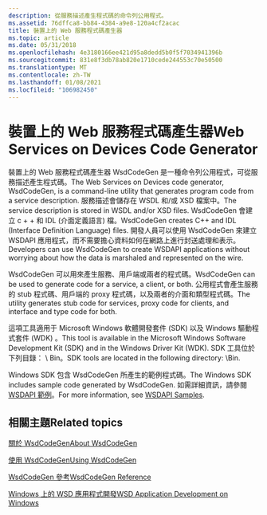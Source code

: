 ```yaml
---
description: 從服務描述產生程式碼的命令列公用程式。
ms.assetid: 76dffca8-bb84-4384-a9e8-120a4cf2acac
title: 裝置上的 Web 服務程式碼產生器
ms.topic: article
ms.date: 05/31/2018
ms.openlocfilehash: 4e3180166ee421d95a8dedd5b0f5f7034941396b
ms.sourcegitcommit: 831e8f3db78ab820e1710cede244553c70e50500
ms.translationtype: MT
ms.contentlocale: zh-TW
ms.lasthandoff: 01/08/2021
ms.locfileid: "106982450"
---
```

# <a name="web-services-on-devices-code-generator"></a><span data-ttu-id="f84ca-103">裝置上的 Web 服務程式碼產生器</span><span class="sxs-lookup"><span data-stu-id="f84ca-103">Web Services on Devices Code Generator</span></span>

<span data-ttu-id="f84ca-104">裝置上的 Web 服務程式碼產生器 WsdCodeGen 是一種命令列公用程式，可從服務描述產生程式碼。</span><span class="sxs-lookup"><span data-stu-id="f84ca-104">The Web Services on Devices code generator, WsdCodeGen, is a command-line utility that generates program code from a service description.</span></span> <span data-ttu-id="f84ca-105">服務描述會儲存在 WSDL 和/或 XSD 檔案中。</span><span class="sxs-lookup"><span data-stu-id="f84ca-105">The service description is stored in WSDL and/or XSD files.</span></span> <span data-ttu-id="f84ca-106">WsdCodeGen 會建立 c + + 和 IDL (介面定義語言) 檔。</span><span class="sxs-lookup"><span data-stu-id="f84ca-106">WsdCodeGen creates C++ and IDL (Interface Definition Language) files.</span></span> <span data-ttu-id="f84ca-107">開發人員可以使用 WsdCodeGen 來建立 WSDAPI 應用程式，而不需要擔心資料如何在網路上進行封送處理和表示。</span><span class="sxs-lookup"><span data-stu-id="f84ca-107">Developers can use WsdCodeGen to create WSDAPI applications without worrying about how the data is marshaled and represented on the wire.</span></span>

<span data-ttu-id="f84ca-108">WsdCodeGen 可以用來產生服務、用戶端或兩者的程式碼。</span><span class="sxs-lookup"><span data-stu-id="f84ca-108">WsdCodeGen can be used to generate code for a service, a client, or both.</span></span> <span data-ttu-id="f84ca-109">公用程式會產生服務的 stub 程式碼、用戶端的 proxy 程式碼，以及兩者的介面和類型程式碼。</span><span class="sxs-lookup"><span data-stu-id="f84ca-109">The utility generates stub code for services, proxy code for clients, and interface and type code for both.</span></span>

<span data-ttu-id="f84ca-110">這項工具適用于 Microsoft Windows 軟體開發套件 (SDK) 以及 Windows 驅動程式套件 (WDK) 。</span><span class="sxs-lookup"><span data-stu-id="f84ca-110">This tool is available in the Microsoft Windows Software Development Kit (SDK) and in the Windows Driver Kit (WDK).</span></span> <span data-ttu-id="f84ca-111">SDK 工具位於下列目錄： <Windows SDK Install Folder> \\ Bin。</span><span class="sxs-lookup"><span data-stu-id="f84ca-111">SDK tools are located in the following directory: <Windows SDK Install Folder>\\Bin.</span></span>

<span data-ttu-id="f84ca-112">Windows SDK 包含 WsdCodeGen 所產生的範例程式碼。</span><span class="sxs-lookup"><span data-stu-id="f84ca-112">The Windows SDK includes sample code generated by WsdCodeGen.</span></span> <span data-ttu-id="f84ca-113">如需詳細資訊，請參閱 [WSDAPI 範例](wsdapi-samples.md)。</span><span class="sxs-lookup"><span data-stu-id="f84ca-113">For more information, see [WSDAPI Samples](wsdapi-samples.md).</span></span>

## <a name="related-topics"></a><span data-ttu-id="f84ca-114">相關主題</span><span class="sxs-lookup"><span data-stu-id="f84ca-114">Related topics</span></span>

<dl> <dt>

[<span data-ttu-id="f84ca-115">關於 WsdCodeGen</span><span class="sxs-lookup"><span data-stu-id="f84ca-115">About WsdCodeGen</span></span>](about-wsdcodegen.md)
</dt> <dt>

[<span data-ttu-id="f84ca-116">使用 WsdCodeGen</span><span class="sxs-lookup"><span data-stu-id="f84ca-116">Using WsdCodeGen</span></span>](using-wsdcodegen.md)
</dt> <dt>

[<span data-ttu-id="f84ca-117">WsdCodeGen 參考</span><span class="sxs-lookup"><span data-stu-id="f84ca-117">WsdCodeGen Reference</span></span>](wsdcodegen-reference.md)
</dt> <dt>

[<span data-ttu-id="f84ca-118">Windows 上的 WSD 應用程式開發</span><span class="sxs-lookup"><span data-stu-id="f84ca-118">WSD Application Development on Windows</span></span>](wsd-application-development-on-windows.md)
</dt> </dl>

 

 



